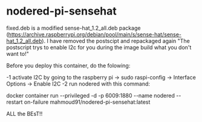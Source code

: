 # nodered-pi-sensehat
fixed.deb is a modified sense-hat_1.2_all.deb package (https://archive.raspberrypi.org/debian/pool/main/s/sense-hat/sense-hat_1.2_all.deb). 
I have removed the postscipt and repackaged again "The postscript trys to enable I2c for you during the image build what you don't want to!"

Before you deploy this container, do the folowing: 

-1 activate I2C by going to the raspberry pi -> sudo raspi-config -> Interface Options -> Enable I2C 
-2 run nodered with this command: 

docker container run --privileged -d -p 6009:1880  --name nodered --restart on-failure   mahmoud91/nodered-pi-sensehat:latest 

ALL the BEsT!!
